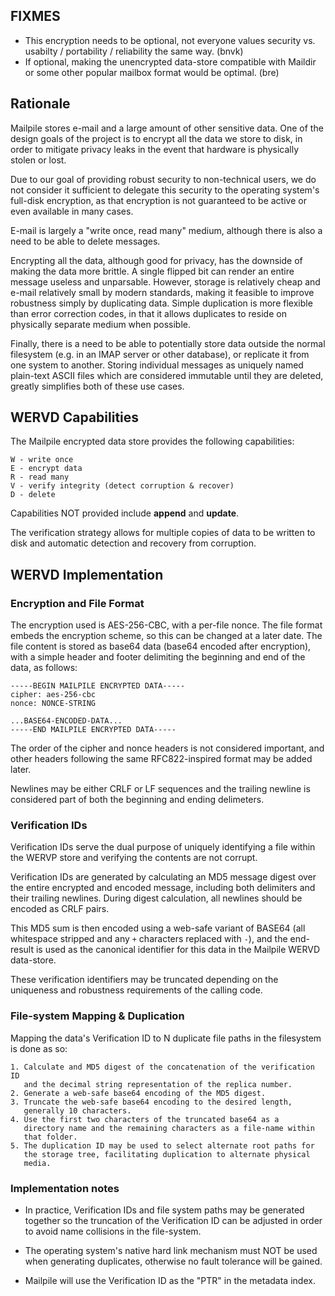 ## FIXMES

* This encryption needs to be optional, not everyone values security vs.
  usabilty / portability / reliability the same way. (bnvk)
* If optional, making the unencrypted data-store compatible with Maildir
  or some other popular mailbox format would be optimal. (bre)

## Rationale

Mailpile stores e-mail and a large amount of other sensitive data.  One
of the design goals of the project is to encrypt all the data we store
to disk, in order to mitigate privacy leaks in the event that hardware
is physically stolen or lost.

Due to our goal of providing robust security to non-technical users, we
do not consider it sufficient to delegate this security to the operating
system's full-disk encryption, as that encryption is not guaranteed to
be active or even available in many cases.

E-mail is largely a "write once, read many" medium, although there is
also a need to be able to delete messages.

Encrypting all the data, although good for privacy, has the downside of
making the data more brittle. A single flipped bit can render an entire
message useless and unparsable. However, storage is relatively cheap and
e-mail relatively small by modern standards, making it feasible to
improve robustness simply by duplicating data. Simple duplication is
more flexible than error correction codes, in that it allows duplicates
to reside on physically separate medium when possible.

Finally, there is a need to be able to potentially store data outside
the normal filesystem (e.g. in an IMAP server or other database), or
replicate it from one system to another. Storing individual messages as
uniquely named plain-text ASCII files which are considered immutable
until they are deleted, greatly simplifies both of these use cases.


## WERVD Capabilities

The Mailpile encrypted data store provides the following capabilities:

    W - write once
    E - encrypt data
    R - read many
    V - verify integrity (detect corruption & recover)
    D - delete

Capabilities NOT provided include **append** and **update**.

The verification strategy allows for multiple copies of data to be written
to disk and automatic detection and recovery from corruption.


## WERVD Implementation

### Encryption and File Format

The encryption used is AES-256-CBC, with a per-file nonce. The file
format embeds the encryption scheme, so this can be changed at a later
date. The file content is stored as base64 data (base64 encoded after
encryption), with a simple header and footer delimiting the beginning
and end of the data, as follows:

    -----BEGIN MAILPILE ENCRYPTED DATA-----
    cipher: aes-256-cbc
    nonce: NONCE-STRING

    ...BASE64-ENCODED-DATA...
    -----END MAILPILE ENCRYPTED DATA-----

The order of the cipher and nonce headers is not considered important,
and other headers following the same RFC822-inspired format may be added
later.

Newlines may be either CRLF or LF sequences and the trailing newline is
considered part of both the beginning and ending delimeters.


### Verification IDs

Verification IDs serve the dual purpose of uniquely identifying a file
within the WERVP store and verifying the contents are not corrupt.

Verification IDs are generated by calculating an MD5 message digest over
the entire encrypted and encoded message, including both delimiters and
their trailing newlines. During digest calculation, all newlines should
be encoded as CRLF pairs.

This MD5 sum is then encoded using a web-safe variant of BASE64 (all
whitespace stripped and any `+` characters replaced with `-`), and the
end-result is used as the canonical identifier for this data in the
Mailpile WERVD data-store.

These verification identifiers may be truncated depending on the
uniqueness and robustness requirements of the calling code.


### File-system Mapping & Duplication

Mapping the data's Verification ID to N duplicate file paths in the
filesystem is done as so:

    1. Calculate and MD5 digest of the concatenation of the verification ID
       and the decimal string representation of the replica number.
    2. Generate a web-safe base64 encoding of the MD5 digest.
    3. Truncate the web-safe base64 encoding to the desired length,
       generally 10 characters.
    4. Use the first two characters of the truncated base64 as a
       directory name and the remaining characters as a file-name within
       that folder.
    5. The duplication ID may be used to select alternate root paths for
       the storage tree, facilitating duplication to alternate physical
       media.


### Implementation notes

   * In practice, Verification IDs and file system paths may be
     generated together so the truncation of the Verification ID can be
     adjusted in order to avoid name collisions in the file-system.

   * The operating system's native hard link mechanism must NOT be used
     when generating duplicates, otherwise no fault tolerance will be gained.

   * Mailpile will use the Verification ID as the "PTR" in the metadata
     index.


